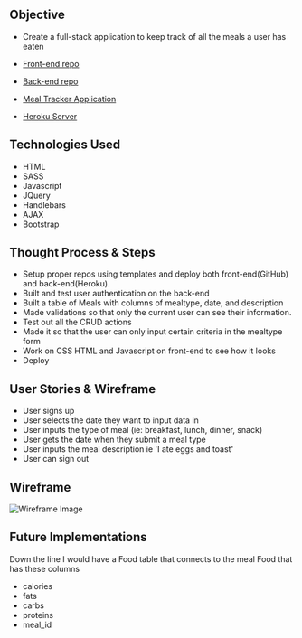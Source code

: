 ## Objective

* Create a full-stack application to keep track of all the meals a user has eaten

* [Front-end repo](https://github.com/Tommyle90/full-stack-front-end-client)
* [Back-end repo](https://github.com/Tommyle90/full-stack-back-end-client)
* [Meal Tracker Application](https://tommyle90.github.io/full-stack-front-end-client/)
* [Heroku Server](https://desolate-bayou-43312.herokuapp.com/)

## Technologies Used

* HTML
* SASS
* Javascript
* JQuery
* Handlebars
* AJAX
* Bootstrap

## Thought Process & Steps

* Setup proper repos using templates and deploy both front-end(GitHub) and back-end(Heroku).
* Built and test user authentication on the back-end
* Built a table of Meals with columns of mealtype, date, and description
* Made validations so that only the current user can see their information.
* Test out all the CRUD actions
* Made it so that the user can only input certain criteria in the mealtype form
* Work on CSS HTML and Javascript on front-end to see how it looks
* Deploy

## User Stories & Wireframe

* User signs up
* User selects the date they want to input data in
* User inputs the type of meal (ie: breakfast, lunch, dinner, snack)
* User gets the date when they submit a meal type
* User inputs the meal description ie 'I ate eggs and toast'
* User can sign out

## Wireframe

![Wireframe Image](https://i.imgur.com/onNyLH0.jpg)

## Future Implementations

Down the line I would have a Food table that connects to the meal
Food that has these columns
* calories
* fats
* carbs
* proteins
* meal_id
